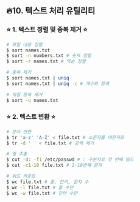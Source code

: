 ##  🔥10. 텍스트 처리 유틸리티

### ⭐ 1. 텍스트 정렬 및 중복 제거 ⭐

```bash
# 파일 내용 정렬
$ sort names.txt
$ sort -n numbers.txt # 숫자 정렬
$ sort -r names.txt # 역순 정렬

# 중복 제거
$ sort names.txt | uniq
$ sort names.txt | uniq -c # 개수와 함께

# 직접 중복 제거
$ sort -u names.txt
```

### ⭐ 2. 텍스트 변환 ⭐

```bash
# 문자 변환
$ tr 'a-z' 'A-Z' < file.txt # 소문자를 대문자로
$ tr -d ' ' < file.txt # 공백 제거

# 열 추출
$ cut -d: -f1 /etc/passwd # : 구분자로 첫 번째 필드
$ cut -c1-10 file.txt # 1-10번째 문자

# 워드 카운트
$ wc file.txt # 줄, 단어, 문자 수
$ wc -l file.txt # 줄 수만
$ wc -w file.txt # 단어 수만
```
